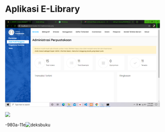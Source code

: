 # Aplikasi E-Library

![](https://raw.githubusercontent.com/GODZ217/E-Library/main/.img/ss.png)

![](https://user-images.githubusercontent.com/81666705/113916616-5f3f2200b-995c-f380b6c161cb.PNG)

-980a-11e![deksbuku](https://user-images.githubusercontent.com/81666705/113916616-5f3f2200b-995c-f380b6c161cb.PNG)
